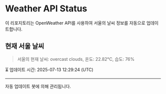 
# Weather API Status

이 리포지토리는 OpenWeather API를 사용하여 서울의 날씨 정보를 자동으로 업데이트합니다.

## 현재 서울 날씨
> 서울의 현재 날씨: overcast clouds, 온도: 22.82°C, 습도: 76%

⏳ 업데이트 시간: 2025-07-13 12:29:24 (UTC)

---
자동 업데이트 봇에 의해 관리됩니다.
